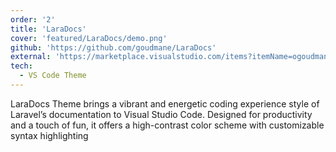 ```yaml
---
order: '2'
title: 'LaraDocs'
cover: 'featured/LaraDocs/demo.png'
github: 'https://github.com/goudmane/LaraDocs'
external: 'https://marketplace.visualstudio.com/items?itemName=ogoudmane.laradocs-vscode'
tech:
  - VS Code Theme
---
```


LaraDocs Theme brings a vibrant and energetic coding experience style of Laravel’s documentation to Visual Studio Code. Designed for productivity and a touch of fun, it offers a high-contrast color scheme with customizable syntax highlighting

